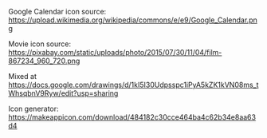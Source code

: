 Google Calendar icon source: https://upload.wikimedia.org/wikipedia/commons/e/e9/Google_Calendar.png

Movie icon source: https://pixabay.com/static/uploads/photo/2015/07/30/11/04/film-867234_960_720.png

Mixed at https://docs.google.com/drawings/d/1kI5I30Udpsspc1iPyA5kZK1kVN08ms_tWhsqbnV9Ryw/edit?usp=sharing

Icon generator: https://makeappicon.com/download/484182c30cce464ba4c62b34e8aa63d4
